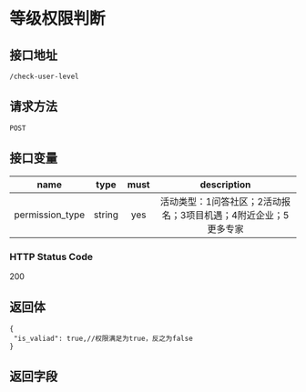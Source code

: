# 等级权限判断

## 接口地址

`/check-user-level`

## 请求方法

```POST ```

## 接口变量

| name     | type     | must     | description |
|----------|:--------:|:--------:|:--------:|
| permission_type | string   | yes      | 活动类型：1问答社区；2活动报名；3项目机遇；4附近企业；5更多专家 |


### HTTP Status Code

200

## 返回体

```json5
{
 "is_valiad": true,//权限满足为true，反之为false
}
```

## 返回字段